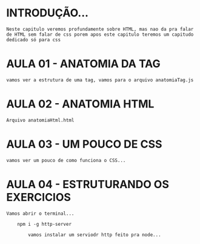 # INTRODUÇÃO...
    Neste capitulo veremos profundamente sobre HTML, mas nao da pra falar de HTML sem falar de css porem apos este capitulo teremos um capitudo dedicado só para css

# AULA 01 - ANATOMIA DA TAG
    
    vamos ver a estrutura de uma tag, vamos para o arquivo anatomiaTag.js

# AULA 02 - ANATOMIA HTML

    Arquivo anatomiaHtml.html

# AULA 03 - UM POUCO DE CSS

    vamos ver um pouco de como funciona o CSS...

# AULA 04 - ESTRUTURANDO OS EXERCICIOS

    Vamos abrir o terminal...
         
        npm i -g http-server

            vamos instalar um serviodr http feito pra node...

            